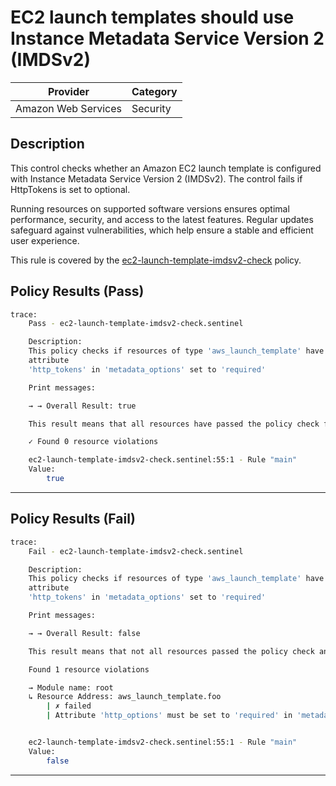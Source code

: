 # EC2 launch templates should use Instance Metadata Service Version 2 (IMDSv2)

| Provider            | Category  |
| ------------------- | --------  |
| Amazon Web Services |  Security |

## Description

This control checks whether an Amazon EC2 launch template is configured with Instance Metadata Service Version 2 (IMDSv2). The control fails if HttpTokens is set to optional.

Running resources on supported software versions ensures optimal performance, security, and access to the latest features. Regular updates safeguard against vulnerabilities, which help ensure a stable and efficient user experience.

This rule is covered by the [ec2-launch-template-imdsv2-check](../../policies/ec2-launch-template-imdsv2-check.sentinel) policy.

## Policy Results (Pass)

```bash
trace:
    Pass - ec2-launch-template-imdsv2-check.sentinel

    Description:
    This policy checks if resources of type 'aws_launch_template' have the
    attribute
    'http_tokens' in 'metadata_options' set to 'required'

    Print messages:

    → → Overall Result: true

    This result means that all resources have passed the policy check for the policy ec2-launch-template-imdsv2-check.

    ✓ Found 0 resource violations

    ec2-launch-template-imdsv2-check.sentinel:55:1 - Rule "main"
    Value:
        true
```

---

## Policy Results (Fail)

```bash
trace:
    Fail - ec2-launch-template-imdsv2-check.sentinel

    Description:
    This policy checks if resources of type 'aws_launch_template' have the
    attribute
    'http_tokens' in 'metadata_options' set to 'required'

    Print messages:

    → → Overall Result: false

    This result means that not all resources passed the policy check and the protected behavior is not allowed for the policy ec2-launch-template-imdsv2-check.

    Found 1 resource violations

    → Module name: root
    ↳ Resource Address: aws_launch_template.foo
        | ✗ failed
        | Attribute 'http_options' must be set to 'required' in 'metadata_options' for 'aws_launch_template' resources. Refer to https://docs.aws.amazon.com/securityhub/latest/userguide/ec2-controls.html#ec2-170 for more details.


    ec2-launch-template-imdsv2-check.sentinel:55:1 - Rule "main"
    Value:
        false
```

---
